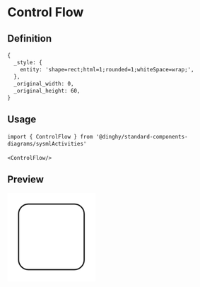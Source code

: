 # Control Flow

## Definition

```
{
  _style: { 
    entity: 'shape=rect;html=1;rounded=1;whiteSpace=wrap;',
  },
  _original_width: 0,
  _original_height: 60,
}
```

## Usage

```
import { ControlFlow } from '@dinghy/standard-components-diagrams/sysmlActivities'

<ControlFlow/>
```

## Preview

<img src="./control-flow.png" width="200"/>
